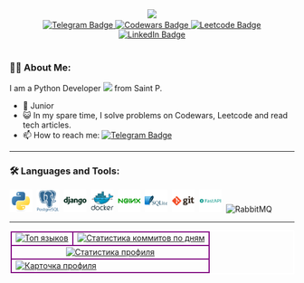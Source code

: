 <div align="center">
  <img src="https://ltdfoto.ru/images/2024/07/22/BEZ-NAZVANIY-3.png" width="200"/>
  <div id="badges">
    <a href="https://t.me/Anr1494">
      <img src="https://img.shields.io/badge/Telegram-blue?style=for-the-badge&logo=Telegram" alt="Telegram Badge"/>
    </a>
    <a href="https://www.codewars.com/users/lan2828">
      <img src="https://img.shields.io/badge/Codewars-red?style=for-the-badge&logo=codewars&logoColor=black&labelColor=red&color=white" alt="Codewars Badge"/>
    </a>
    <a href="https://leetcode.com/Lana_Remenyuk/">
      <img src="https://img.shields.io/badge/Leetcode-yellow?style=for-the-badge&logo=Leetcode&color=white" alt="Leetcode Badge"/>
    </a>
    <a href="https://ru.linkedin.com/in/lana-remenyuk-38479a26a">
      <img src="https://img.shields.io/badge/LinkedIn-blue?style=for-the-badge&logo=linkedin&logoColor=white" alt="LinkedIn Badge"/>
    </a>
  </div>
  <img src="https://komarev.com/ghpvc/?username=LanaRemenyuk&style=flat-square&color=blue" alt=""/>
</div>

### :woman_technologist: About Me:

I am a Python Developer <img src="https://media.giphy.com/media/KAq5w47R9rmTuvWOWa/giphy.gif" width="30"> from Saint P.

- :snake: Junior 
- :smiley_cat: In my spare time, I solve problems on Codewars, Leetcode and read tech articles.
- :mailbox: How to reach me: [![Telegram Badge](https://img.shields.io/badge/Telegram-blue?style=for-the-badge&logo=Telegram)](https://t.me/Anr1494)

---

### :hammer_and_wrench: Languages and Tools:

<div>
  <img src="https://raw.githubusercontent.com/devicons/devicon/55609aa5bd817ff167afce0d965585c92040787a/icons/python/python-original.svg" title="Python" alt="Python" width="40" height="40"/>&nbsp;
  <img src="https://raw.githubusercontent.com/devicons/devicon/55609aa5bd817ff167afce0d965585c92040787a/icons/postgresql/postgresql-plain-wordmark.svg" title="PostgreSQL" alt="PostgreSQL" width="40" height="40"/>&nbsp;
  <img src="https://raw.githubusercontent.com/devicons/devicon/55609aa5bd817ff167afce0d965585c92040787a/icons/django/django-plain-wordmark.svg" title="Django" alt="Django" width="40" height="40"/>&nbsp;
  <img src="https://raw.githubusercontent.com/devicons/devicon/55609aa5bd817ff167afce0d965585c92040787a/icons/docker/docker-original-wordmark.svg" title="Docker" alt="Docker" width="40" height="40"/>&nbsp;
  <img src="https://raw.githubusercontent.com/devicons/devicon/55609aa5bd817ff167afce0d965585c92040787a/icons/nginx/nginx-original.svg" title="Nginx" alt="Nginx" width="40" height="40"/>&nbsp;
  <img src="https://raw.githubusercontent.com/devicons/devicon/55609aa5bd817ff167afce0d965585c92040787a/icons/sqlite/sqlite-original-wordmark.svg" title="SQLite" alt="SQLite" width="40" height="40"/>&nbsp;
  <img src="https://github.com/devicons/devicon/blob/master/icons/git/git-original-wordmark.svg" title="Git" alt="Git" width="40" height="40"/>&nbsp;
  <img src="https://raw.githubusercontent.com/devicons/devicon/55609aa5bd817ff167afce0d965585c92040787a/icons/fastapi/fastapi-plain-wordmark.svg" title="FastAPI" alt="FastAPI" width="40" height="40"/>&nbsp
  <img src="https://cdn.worldvectorlogo.com/logos/rabbitmq.svg" title="RabbitMQ" alt="RabbitMQ" width="40" height="40"/>&nbsp;
</div>

---

<table align="center" style="border: 2px solid white; border-collapse: collapse; width: 100%;">
  <tr>
    <td style="border: 2px solid purple;">
      <div style="display: flex; justify-content: center;">
        <a href="https://github.com/LanaRemenyuk/github-readme-stats">
          <img src="https://github-readme-stats.vercel.app/api/top-langs/?username=LanaRemenyuk&layout=compact&theme=tokyonight" alt="Топ языков" height="120">
        </a>
      </div>
    </td>
    <td style="border: 2px solid purple;">
      <div style="display: flex; justify-content: center;">
        <a href="#">
          <img src="https://github-profile-summary-cards.vercel.app/api/cards/productive-time?username=LanaRemenyuk&theme=tokyonight" alt="Статистика коммитов по дням" height="200" width="700">
        </a>
      </div>
    </td>
  </tr>
  <tr>
    <td style="border: 2px solid purple;" colspan="2">
      <div style="display: flex; justify-content: center;">
        <a href="#">
          <img src="https://github-profile-summary-cards.vercel.app/api/cards/stats?username=LanaRemenyuk&theme=tokyonight" alt="Статистика профиля" width="700">
        </a>
      </div>
    </td>
  </tr>
  <tr>
    <td style="border: 2px solid purple;" colspan="2">
      <div style="display: flex; justify-content: flex-start;">
        <a href="#">
          <img src="https://github-profile-summary-cards.vercel.app/api/cards/profile-details?username=LanaRemenyuk&theme=tokyonight" alt="Карточка профиля"; width="800">
        </a>
      </div>
    </td>
  </tr>
</table>
